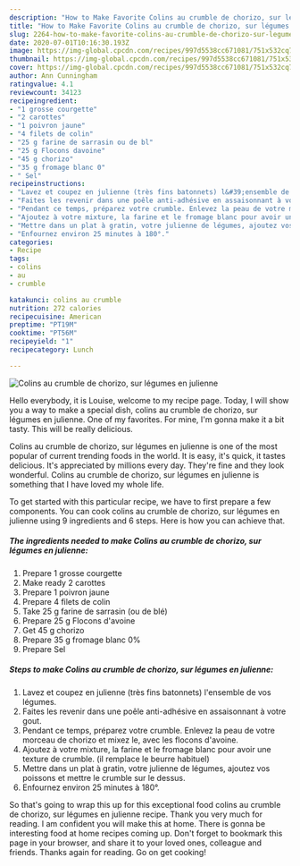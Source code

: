 ```yaml
---
description: "How to Make Favorite Colins au crumble de chorizo, sur légumes en julienne"
title: "How to Make Favorite Colins au crumble de chorizo, sur légumes en julienne"
slug: 2264-how-to-make-favorite-colins-au-crumble-de-chorizo-sur-legumes-en-julienne
date: 2020-07-01T10:16:30.193Z
image: https://img-global.cpcdn.com/recipes/997d5538cc671081/751x532cq70/colins-au-crumble-de-chorizo-sur-legumes-en-julienne-photo-principale-de-la-recette.jpg
thumbnail: https://img-global.cpcdn.com/recipes/997d5538cc671081/751x532cq70/colins-au-crumble-de-chorizo-sur-legumes-en-julienne-photo-principale-de-la-recette.jpg
cover: https://img-global.cpcdn.com/recipes/997d5538cc671081/751x532cq70/colins-au-crumble-de-chorizo-sur-legumes-en-julienne-photo-principale-de-la-recette.jpg
author: Ann Cunningham
ratingvalue: 4.1
reviewcount: 34123
recipeingredient:
- "1 grosse courgette"
- "2 carottes"
- "1 poivron jaune"
- "4 filets de colin"
- "25 g farine de sarrasin ou de bl"
- "25 g Flocons davoine"
- "45 g chorizo"
- "35 g fromage blanc 0"
- " Sel"
recipeinstructions:
- "Lavez et coupez en julienne (très fins batonnets) l&#39;ensemble de vos légumes."
- "Faites les revenir dans une poêle anti-adhésive en assaisonnant à votre gout."
- "Pendant ce temps, préparez votre crumble. Enlevez la peau de votre morceau de chorizo et mixez le, avec les flocons d&#39;avoine."
- "Ajoutez à votre mixture, la farine et le fromage blanc pour avoir une texture de crumble. (il remplace le beurre habituel)"
- "Mettre dans un plat à gratin, votre julienne de légumes, ajoutez vos poissons et mettre le crumble sur le dessus."
- "Enfournez environ 25 minutes à 180°."
categories:
- Recipe
tags:
- colins
- au
- crumble

katakunci: colins au crumble 
nutrition: 272 calories
recipecuisine: American
preptime: "PT19M"
cooktime: "PT56M"
recipeyield: "1"
recipecategory: Lunch

---
```



![Colins au crumble de chorizo, sur légumes en julienne](https://img-global.cpcdn.com/recipes/997d5538cc671081/751x532cq70/colins-au-crumble-de-chorizo-sur-legumes-en-julienne-photo-principale-de-la-recette.jpg)

Hello everybody, it is Louise, welcome to my recipe page. Today, I will show you a way to make a special dish, colins au crumble de chorizo, sur légumes en julienne. One of my favorites. For mine, I'm gonna make it a bit tasty. This will be really delicious.

Colins au crumble de chorizo, sur légumes en julienne is one of the most popular of current trending foods in the world. It is easy, it's quick, it tastes delicious. It's appreciated by millions every day. They're fine and they look wonderful. Colins au crumble de chorizo, sur légumes en julienne is something that I have loved my whole life.




To get started with this particular recipe, we have to first prepare a few components. You can cook colins au crumble de chorizo, sur légumes en julienne using 9 ingredients and 6 steps. Here is how you can achieve that.

<!--inarticleads1-->

##### The ingredients needed to make Colins au crumble de chorizo, sur légumes en julienne:

1. Prepare 1 grosse courgette
1. Make ready 2 carottes
1. Prepare 1 poivron jaune
1. Prepare 4 filets de colin
1. Take 25 g farine de sarrasin (ou de blé)
1. Prepare 25 g Flocons d&#39;avoine
1. Get 45 g chorizo
1. Prepare 35 g fromage blanc 0%
1. Prepare  Sel




<!--inarticleads2-->

##### Steps to make Colins au crumble de chorizo, sur légumes en julienne:

1. Lavez et coupez en julienne (très fins batonnets) l&#39;ensemble de vos légumes.
1. Faites les revenir dans une poêle anti-adhésive en assaisonnant à votre gout.
1. Pendant ce temps, préparez votre crumble. Enlevez la peau de votre morceau de chorizo et mixez le, avec les flocons d&#39;avoine.
1. Ajoutez à votre mixture, la farine et le fromage blanc pour avoir une texture de crumble. (il remplace le beurre habituel)
1. Mettre dans un plat à gratin, votre julienne de légumes, ajoutez vos poissons et mettre le crumble sur le dessus.
1. Enfournez environ 25 minutes à 180°.




So that's going to wrap this up for this exceptional food colins au crumble de chorizo, sur légumes en julienne recipe. Thank you very much for reading. I am confident you will make this at home. There is gonna be interesting food at home recipes coming up. Don't forget to bookmark this page in your browser, and share it to your loved ones, colleague and friends. Thanks again for reading. Go on get cooking!
